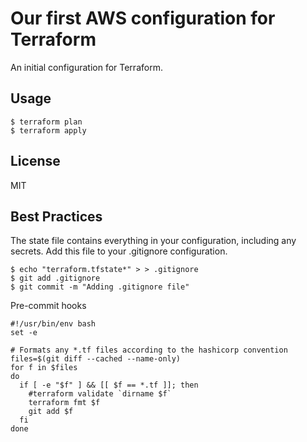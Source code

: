 # Our first AWS configuration for Terraform

An initial configuration for Terraform.

## Usage
```
$ terraform plan
$ terraform apply
```
## License

MIT

## Best Practices

The state file contains everything in your configuration, including any secrets.  Add this file to your .gitignore configuration.

```
$ echo "terraform.tfstate*" > > .gitignore 
$ git add .gitignore 
$ git commit -m "Adding .gitignore file"
```
Pre-commit hooks
```
#!/usr/bin/env bash
set -e

# Formats any *.tf files according to the hashicorp convention
files=$(git diff --cached --name-only)
for f in $files
do
  if [ -e "$f" ] && [[ $f == *.tf ]]; then
    #terraform validate `dirname $f`
    terraform fmt $f
    git add $f
  fi
done
```